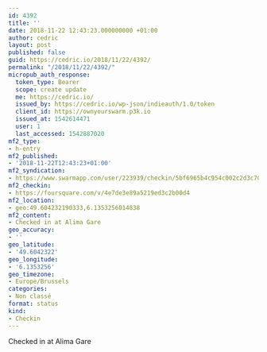 ```yaml
---
id: 4392
title: ''
date: 2018-11-22 12:43:23.000000000 +01:00
author: cedric
layout: post
published: false
guid: https://cedric.io/2018/11/22/4392/
permalink: "/2018/11/22/4392/"
micropub_auth_response:
  token_type: Bearer
  scope: create update
  me: https://cedric.io/
  issued_by: https://cedric.io/wp-json/indieauth/1.0/token
  client_id: https://ownyourswarm.p3k.io
  issued_at: 1542614471
  user: 1
  last_accessed: 1542887020
mf2_type:
- h-entry
mf2_published:
- '2018-11-22T12:43:23+01:00'
mf2_syndication:
- https://www.swarmapp.com/user/223939/checkin/5bf6965b4c954c002c2d3c70
mf2_checkin:
- https://foursquare.com/v/4e7de3e89a5219ed3c2b00d4
mf2_location:
- geo:49.604232190333,6.1353256014838
mf2_content:
- Checked in at Alima Gare
geo_accuracy:
- ''
geo_latitude:
- '49.6042322'
geo_longitude:
- '6.1353256'
geo_timezone:
- Europe/Brussels
categories:
- Non classé
format: status
kind:
- Checkin
---
```

Checked in at Alima Gare
